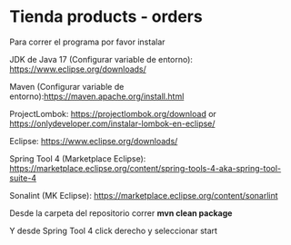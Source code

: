 # Tienda products - orders
Para correr el programa por favor instalar

JDK de Java 17 (Configurar variable de entorno): https://www.eclipse.org/downloads/

Maven (Configurar variable de entorno):https://maven.apache.org/install.html

ProjectLombok: https://projectlombok.org/download or https://onlydeveloper.com/instalar-lombok-en-eclipse/

Eclipse: https://www.eclipse.org/downloads/

Spring Tool 4 (Marketplace Eclipse): https://marketplace.eclipse.org/content/spring-tools-4-aka-spring-tool-suite-4

Sonalint (MK Eclipse): https://marketplace.eclipse.org/content/sonarlint

Desde la carpeta del repositorio correr
**mvn clean package**

Y desde Spring Tool 4 click derecho y seleccionar start


